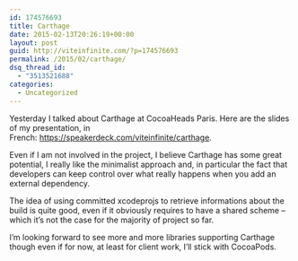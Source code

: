 ```yaml
---
id: 174576693
title: Carthage
date: 2015-02-13T20:26:19+00:00
layout: post
guid: http://viteinfinite.com/?p=174576693
permalink: /2015/02/carthage/
dsq_thread_id:
  - "3513521688"
categories:
  - Uncategorized
---
```

Yesterday I talked about Carthage at CocoaHeads Paris. Here are the slides of my presentation, in French: <https://speakerdeck.com/viteinfinite/carthage>.

Even if I am not involved in the project, I believe Carthage has some great potential, I really like the minimalist approach and, in particular the fact that developers can keep control over what really happens when you add an external dependency.

The idea of using committed xcodeprojs to retrieve informations about the build is quite good, even if it obviously requires to have a shared scheme – which it’s not the case for the majority of project so far.

I’m looking forward to see more and more libraries supporting Carthage though even if for now, at least for client work, I’ll stick with CocoaPods.

&nbsp;